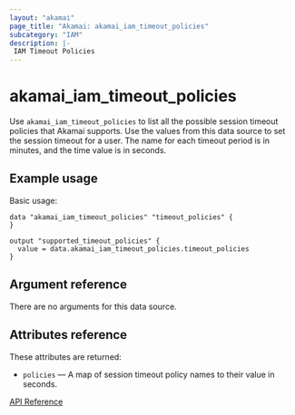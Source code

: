 ```yaml
---
layout: "akamai"
page_title: "Akamai: akamai_iam_timeout_policies"
subcategory: "IAM"
description: |-
 IAM Timeout Policies
---
```


# akamai_iam_timeout_policies

Use `akamai_iam_timeout_policies` to list all the possible session timeout policies that Akamai supports. Use the values from this data source to set the session timeout for a user. The name for each timeout period is in minutes, and the time value is in seconds.

## Example usage

Basic usage:

```hcl
data "akamai_iam_timeout_policies" "timeout_policies" {
}

output "supported_timeout_policies" {
  value = data.akamai_iam_timeout_policies.timeout_policies
}
```

## Argument reference

There are no arguments for this data source.

## Attributes reference

These attributes are returned:

* `policies` — A map of session timeout policy names to their value in seconds.

[API Reference](https://developer.akamai.com/api/core_features/identity_management_user_admin/v2.html#getadmintimeoutpolicies)
